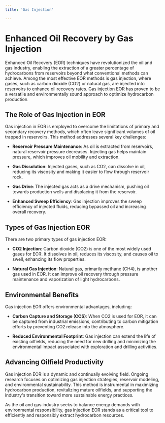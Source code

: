 ```yaml
---
title: 'Gas Injection'

---
```


# Enhanced Oil Recovery by Gas Injection

Enhanced Oil Recovery (EOR) techniques have revolutionized the oil and gas industry, enabling the extraction of a greater percentage of hydrocarbons from reservoirs beyond what conventional methods can achieve. Among the most effective EOR methods is gas injection, where gases, such as carbon dioxide (CO2) or natural gas, are injected into reservoirs to enhance oil recovery rates. Gas injection EOR has proven to be a versatile and environmentally sound approach to optimize hydrocarbon production.

## The Role of Gas Injection in EOR

Gas injection in EOR is employed to overcome the limitations of primary and secondary recovery methods, which often leave significant volumes of oil trapped in reservoirs. This method addresses several key challenges:

- **Reservoir Pressure Maintenance**: As oil is extracted from reservoirs, natural reservoir pressure decreases. Injecting gas helps maintain pressure, which improves oil mobility and extraction.

- **Gas Dissolution**: Injected gases, such as CO2, can dissolve in oil, reducing its viscosity and making it easier to flow through reservoir rock.

- **Gas Drive**: The injected gas acts as a drive mechanism, pushing oil towards production wells and displacing it from the reservoir.

- **Enhanced Sweep Efficiency**: Gas injection improves the sweep efficiency of injected fluids, reducing bypassed oil and increasing overall recovery.

## Types of Gas Injection EOR

There are two primary types of gas injection EOR:

- **CO2 Injection**: Carbon dioxide (CO2) is one of the most widely used gases for EOR. It dissolves in oil, reduces its viscosity, and causes oil to swell, enhancing its flow properties.

- **Natural Gas Injection**: Natural gas, primarily methane (CH4), is another gas used in EOR. It can improve oil recovery through pressure maintenance and vaporization of light hydrocarbons.

## Environmental Benefits

Gas injection EOR offers environmental advantages, including:

- **Carbon Capture and Storage (CCS)**: When CO2 is used for EOR, it can be captured from industrial emissions, contributing to carbon mitigation efforts by preventing CO2 release into the atmosphere.

- **Reduced Environmental Footprint**: Gas injection can extend the life of existing oilfields, reducing the need for new drilling and minimizing the environmental impact associated with exploration and drilling activities.

## Advancing Oilfield Productivity

Gas injection EOR is a dynamic and continually evolving field. Ongoing research focuses on optimizing gas injection strategies, reservoir modeling, and environmental sustainability. This method is instrumental in maximizing hydrocarbon production, revitalizing mature oilfields, and supporting the industry's transition toward more sustainable energy practices.

As the oil and gas industry seeks to balance energy demands with environmental responsibility, gas injection EOR stands as a critical tool to efficiently and responsibly extract hydrocarbon resources.
